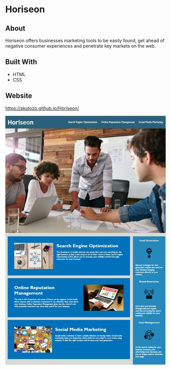 # Horiseon

## About
Horiseon offers businesses marketing tools to be easily found, get ahead of negative consumer experiences and penetrate key markets on the web.

## Built With
* HTML
* CSS

## Website
https://akutozo.github.io/Horiseon/

![Overview of Horiseon](/assets/images/website-image.JPG "Final Version")